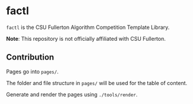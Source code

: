 # factl

`factl` is the CSU Fullerton Algorithm Competition Template Library.

**Note**: This repository is not officially affiliated with CSU Fullerton.

## Contribution

Pages go into `pages/`.

The folder and file structure in `pages/` will be used for the table of content.

Generate and render the pages using `./tools/render`.
